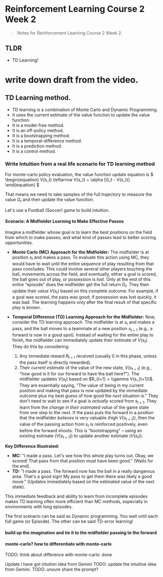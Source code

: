 # Reinforcement Learning Course 2 Week 2

> Notes for Reinforcement Learning Course 2 Week 2.

## TLDR

- TD Learning!

# write down draft from the video.


## TD Learning method.

- TD learning is a combination of Monte Carlo and Dynamic Programming.
- It uses the current estimate of the value function to update the value function.
- It is a model-free method.
- It is an off-policy method.
- It is a bootstrapping method.
- It is a temporal-difference method.
- It is a prediction method.
- It is a control method.

### Write Intuition from a real life scenario for TD learning method

For monte-carlo policy evaluation, the value function update equation is 
$
\begin{equation}
V(s_t) \leftarrow V(s_t) + \alpha [G_t - V(s_t)]
\end{equation}
$

That means we need to take samples of the full trajectory to measure the value $G_t$ and then update the value function.

Let's use a Football (Soccer) game to build intuition.

#### Scenario: A Midfielder Learning to Make Effective Passes

Imagine a midfielder whose goal is to learn the best positions on the field from which to make passes, and what kind of passes lead to better scoring opportunities.

-   **Monte Carlo (MC) Approach for the Midfielder:**
    The midfielder is at position $s_t$ and makes a pass. To evaluate this action using MC, they would have to wait until the entire sequence of play resulting from that pass concludes. This could involve several other players touching the ball, movements across the field, and eventually, either a goal is scored, the ball goes out of play, or possession is lost. Only at the end of this entire "episode" does the midfielder get the full return $G_t$. They then update their value $V(s_t)$ based on this complete outcome. For example, if a goal was scored, the pass was good; if possession was lost quickly, it was bad. The learning happens only after the final result of that specific play is known.

-   **Temporal Difference (TD) Learning Approach for the Midfielder:**
    Now, consider the TD learning approach. The midfielder is at $s_t$ and makes a pass, and the ball moves to a teammate at a new position $s_{t+1}$ (e.g., a forward is now in a good spot).
    Instead of waiting for the entire play to finish, the midfielder can immediately update their estimate of $V(s_t)$. They do this by considering:
    1.  Any immediate reward $R_{t+1}$ received (usually 0 in this phase, unless the pass itself is directly rewarded).
    2.  Their *current estimate* of the value of the new state, $V(s_{t+1})$ (e.g., "how good is it for our forward to have the ball here?").
    The midfielder updates $V(s_t)$ based on $R_{t+1} + \\gamma V(s_{t+1})$. They are essentially saying, "The value of being in my current position and making that pass is now updated by the immediate outcome plus my best guess of how good the *next* situation is."
    They don't need to wait to see if a goal is *actually* scored from $s_{t+1}$. They learn from the *change in their estimated value* of the game state from one step to the next. If the pass puts the forward in a position that the midfielder *believes* is very valuable (high $V(s_{t+1})$), then the value of the passing action from $s_t$ is reinforced positively, even before the forward shoots. This is "bootstrapping" – using an existing estimate ($V(s_{t+1})$) to update another estimate ($V(s_t)$).

**Key Difference Illustrated:**

-   **MC:** "I made a pass. Let's see how this whole play turns out. Okay, we scored! That pass from that position must have been good." (Waits for the end).
-   **TD:** "I made a pass. The forward now has the ball in a really dangerous area. That's a good sign! My pass to get them there was likely a good move." (Updates immediately based on the estimated value of the next state).

This immediate feedback and ability to learn from incomplete episodes makes TD learning often more efficient than MC methods, especially in environments with long episodes.

The first scenario can be said as Dynamic programming. You wait until each full game (or Episode). The other can be said TD-error learning!

#### build up the imagination and tie it to the midfielder passing to the forward

#### monte-carlo? how to differentiate with monte-carlo

TODO: think about difference with monte-carlo: done

Update i have got intution idea from Gemini
TODO: update the intuitive idea from Gemini. 
TODO: unsure share the prompt?
